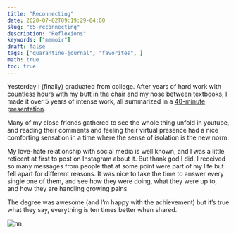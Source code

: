 ```yaml
---
title: "Reconnecting"
date: 2020-07-02T09:19:29-04:00
slug: "65-reconnecting"
description: "Reflexions"
keywords: ["memoir"]
draft: false
tags: ["quarantine-journal", "favorites", ]
math: true
toc: true
---
```


Yesterday I (finally) graduated from college. After years of hard work with countless hours with my butt in the chair and my nose between textbooks, I made it over 5 years of intense work, all summarized in a <a href="https://youtube.com/c/micaninni">40-minute presentation</a>.

Many of my close friends gathered to see the whole thing unfold in youtube, and reading their comments and feeling their virtual presence had a nice comforting sensation in a time where the sense of isolation is the new norm.

My love-hate relationship with social media is well known, and I was a little reticent at first to post on Instagram about it. But thank god I did. I received so many messages from people that at some point were part of my life but fell apart for different reasons. It was nice to take the time to answer every single one of them, and see how they were doing, what they were up to, and how they are handling growing pains.

The degree was awesome (and I’m happy with the achievement) but it’s true what they say, everything is ten times better when shared.

![nn](/65-reconnecting.png)